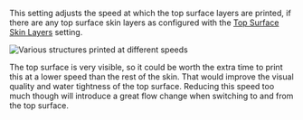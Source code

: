 This setting adjusts the speed at which the top surface layers are printed, if there are any top surface skin layers as configured with the [Top Surface Skin Layers](roofing_layer_count) setting.

![Various structures printed at different speeds](speed_difference.png)

The top surface is very visible, so it could be worth the extra time to print this at a lower speed than the rest of the skin. That would improve the visual quality and water tightness of the top surface. Reducing this speed too much though will introduce a great flow change when switching to and from the top surface.